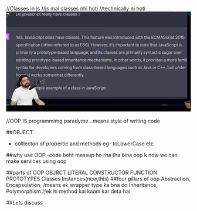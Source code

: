 //Classes in js
//js mai classes nhi hoti //technically ni hoti
![alt text](image.png)

//OOP IS programmimg paradyme...means style of writing code 

##OBJECT
- colllecton of propertie and methods 
eg- toLowerCase etc

##why use OOP
-code boht messup ho rha tha bina oop k 
now we can make services using oop

##parts of OOP
OBJRCT LITERAL
CONSTRUCTOR FUNCTION 
PROTOTYPES 
Classes
Instances(new,this)
##four pillars of oop
Abstraction,
Encapsulation,  /means ek wrapper type ka bna do
Inheritance,
Polymorphism  //ek hi method kai kaam kar deta hai

##Lets discuss 